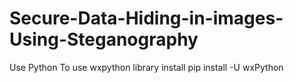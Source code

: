 # Secure-Data-Hiding-in-images-Using-Steganography
Use Python 
To use wxpython library install
pip install -U wxPython
